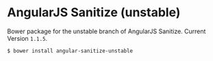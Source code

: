 # AngularJS Sanitize (unstable)

Bower package for the unstable branch of AngularJS Sanitize. Current Version `1.1.5`.

```sh
$ bower install angular-sanitize-unstable
```
